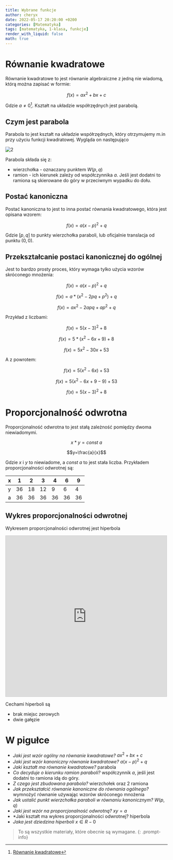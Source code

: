 ```yaml
---
title: Wybrane funkcje
author: cheryx
date: 2022-05-17 20:20:00 +0200
categories: [Matematyka]
tags: [matematyka, 1-klasa, funkcje]
render_with_liquid: false
math: true
---
```



# Równanie kwadratowe

Równanie kwadratowe to jest równanie algebraiczne z jedną nie wiadomą, którą można zapisać w formie:

$$f(x) = ax^2 + bx + c$$

Gdzie $a\neq0$[^wzor]. Kształt na układzie współrzędnych jest parabolą.

## Czym jest parabola

Parabola to jest kształt na układzie współrzędnych, który otrzymujemy m.in przy użyciu funkcji kwadratowej. Wygląda on następująco

![2](https://user-images.githubusercontent.com/58445363/169342146-51622a6d-0d06-4f90-95d7-d3c944391a3e.png)

Parabola składa się z:

* wierzchołka - oznaczany punktem $W(p, q)$
* ramion - ich kierunek zależy od współczynnika $a$. Jeśli jest dodatni to ramiona są skierowane do góry w przeciwnym wypadku do dołu.

## Postać kanoniczna

Postać kanoniczna to jest to inna postać równania kwadratowego, która jest opisana wzorem:

$$f(x) = a(x-p)^2 + q$$

Gdzie $[p, q]$ to punkty wierzchołka paraboli, lub oficjalnie translacja od punktu $(0,0)$.


## Przekształcanie postaci kanonicznej do ogólnej

Jest to bardzo prosty proces, który wymaga tylko użycia wzorów skróconego mnożenia:

$$f(x) = a(x-p)^2 + q$$

$$f(x) = a * (x^2 - 2pq + p^2) + q$$

$$f(x) = ax^2 - 2apq + ap^2 + q$$

Przykład z liczbami:

$$f(x) = 5(x-3)^2 + 8$$

$$f(x) = 5 * (x^2 - 6x + 9) + 8$$

$$f(x) = 5x^2 - 30x + 53$$

A z powrotem:

$$f(x) = 5(x^2 - 6x) + 53$$

$$f(x) = 5(x^2 - 6x + 9 - 9) + 53$$

$$f(x) = 5(x-3)^2 + 8$$

# Proporcjonalność odwrotna

Proporcjonalność odwrotna to jest stałą zależność pomiędzy dwoma niewiadomymi.

$$x*y=const~a$$

$$y=\frac{a}{x}$$

Gdzie $x$ i $y$ to niewiadome, a $const~a$ to jest stała liczba. Przykładem proporcjonalności odwrotnej są:

| x | 1 | 2 | 3 | 4 | 6 | 9
| - | - | - | - | - | - | -
| y | 36 | 18 | 12 | 9 | 6 | 4
| a | 36 | 36 | 36 | 36 | 36 | 36

## Wykres proporcjonalności odwrotnej

Wykresem proporcjonalności odwrotnej jest hiperbola

<iframe src="https://www.desmos.com/calculator/n0sx1ztels?embed" width="500" height="500" style="border: 1px solid #ccc" frameborder=0></iframe>

Cechami hiperboli są

* brak miejsc zerowych
* dwie gałęzie

# W pigułce

* *Jaki jest wzór ogólny na równanie kwadratowe?* $ax^2 + bx + c$
* *Jaki jest wzór kanoniczny równanie kwadratowe?* $a(x-p)^2 + q$
* *Jaki kształt ma równanie kwadratowe?* parabola
* *Co decyduje o kierunku ramion paraboli?* współczynnik $a$, jeśli jest dodatni to ramiona idą do góry.
* *Z czego jest zbudowana parabola?* wierzchołek oraz 2 ramiona
* *Jak przekształcić równanie kanoniczne do równania ogólnego?* wymnożyć równanie używając wzorów skróconego mnożenia
* *Jak ustalić punkt wierzchołka paraboli w równaniu kanonicznym?* $W(p, q)$
* *Jaki jest wzór na proporcjonalność odwrotną?* $xy=a$
* *Jaki kształt ma wykres proporcjonalności odwrotnej? hiperbola
* *Jaka jest dziedzina hiperboli* $x\in R-{0}$

> To są wszystkie materiały, które obecnie są wymagane.
{: .prompt-info}

[^wzor]: [Równanie kwadratowe](https://en.wikipedia.org/wiki/Quadratic_equation)

